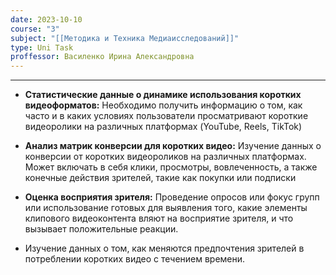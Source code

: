 ```yaml
---
date: 2023-10-10
course: "3"
subject: "[[Методика и Техника Медиаисследований]]"
type: Uni Task
proffessor: Василенко Ирина Александровна
---
```

---
- **Статистические данные о динамике использования коротких видеоформатов:** Необходимо получить информацию о том, как часто и в каких условиях пользователи просматривают короткие видеоролики на различных платформах (YouTube, Reels, TikTok)

- **Анализ матрик конверсии для коротких видео:** Изучение данных о конверсии от коротких видеороликов на различных платформах. Может включать в себя клики, просмотры, вовлеченность, а также конечные действия зрителей, такие как покупки или подписки

- **Оценка восприятия зрителя:** Проведение опросов или фокус групп или использование готовых для выявления того, какие элементы клипового видеоконтента вляют на восприятие зрителя, и что вызывает положительные реакции.

- Изучение данных о том, как меняются предпочтения зрителей в потреблении коротких видео с течением времени.